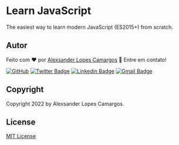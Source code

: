 # Learn JavaScript

The easiest way to  learn modern JavaScript (ES2015+) from scratch.

## Autor

Feito com :heart: por [Alexsander Lopes Camargos](https://github.com/alexcamargos) :wave: Entre em contato!

[![GitHub](https://img.shields.io/badge/-AlexCamargos-1ca0f1?style=flat-square&labelColor=1ca0f1&logo=github&logoColor=white&link=https://github.com/alexcamargos)](https://github.com/alexcamargos)
[![Twitter Badge](https://img.shields.io/badge/-@alcamargos-1ca0f1?style=flat-square&labelColor=1ca0f1&logo=twitter&logoColor=white&link=https://twitter.com/alcamargos)](https://twitter.com/alcamargos)
[![Linkedin Badge](https://img.shields.io/badge/-alexcamargos-1ca0f1?style=flat-square&logo=Linkedin&logoColor=white&link=https://www.linkedin.com/in/alexcamargos/)](https://www.linkedin.com/in/alexcamargos/)
[![Gmail Badge](https://img.shields.io/badge/-alcamargos@vivaldi.net-1ca0f1?style=flat-square&labelColor=1ca0f1&logo=Gmail&logoColor=white&link=mailto:alcamargos@vivaldi.net)](mailto:alcamargos@vivaldi.net)

## Copyright

Copyright 2022 by Alexsander Lopes Camargos.

## License

[MIT License](LICENSE)
